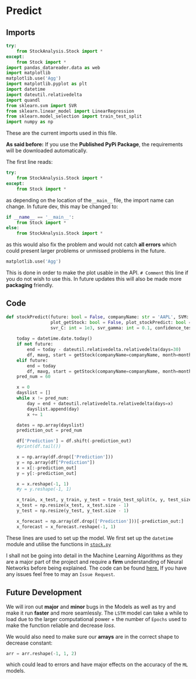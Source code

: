 # Predict

## Imports


```python
try:
    from StockAnalysis.Stock import *
except:
    from Stock import *
import pandas_datareader.data as web
import matplotlib
matplotlib.use('Agg')
import matplotlib.pyplot as plt
import datetime
import dateutil.relativedelta
import quandl
from sklearn.svm import SVR
from sklearn.linear_model import LinearRegression
from sklearn.model_selection import train_test_split
import numpy as np
```
These are the current imports used in this file.

**As said before:** If you use the **Published PyPi Package**, the requirements will be downloaded automatically.

The first line reads:

```python
try:
    from StockAnalysis.Stock import *
except:
    from Stock import *
```
as depending on the location of the`__main__` file, the import name can change. In future dev, this may be changed to:

```python
if __name__ == '__main__':
    from Stock import *
else:
    from StockAnalysis.Stock import *
```
as this would also fix the problem and would not catch **all errors** which could present larger problems or unmissed problems in the future.

```python
matplotlib.use('Agg')
```

This is done in order to make the plot usable in the API. `# Comment` this line if you do not wish to use this. In future updates this will also be made more **packaging** friendly.

## Code

```python
def stockPredict(future: bool = False, companyName: str = 'AAPL', SVM: bool = True, LR: bool = True, LSTM: bool = True,
                 plot_getStock: bool = False, plot_stockPredict: bool = False, month: int = 12, test_size: int = 0.2,
                 svr_C: int = 1e3, svr_gamma: int = 0.1, confidence_test: bool = True):
    
    today = datetime.date.today()
    if not future:
        end = today - dateutil.relativedelta.relativedelta(days=30)
        df, mavg, start = getStock(companyName=companyName, month=month, plot=plot_getStock, end=end)
    elif future:
        end = today
        df, mavg, start = getStock(companyName=companyName, month=month, plot=plot_getStock)
    pred_num = 60

    x = 0
    dayslist = []
    while x != pred_num:
        day = end + dateutil.relativedelta.relativedelta(days=x)
        dayslist.append(day)
        x += 1

    dates = np.array(dayslist)
    prediction_out = pred_num

    df['Prediction'] = df.shift(-prediction_out)
    #print(df.tail())

    x = np.array(df.drop(['Prediction']))
    y = np.array(df["Prediction"])
    x = x[:-prediction_out]
    y = y[:-prediction_out]

    x = x.reshape(-1, 1)
    #y = y.reshape(-1, 1)

    x_train, x_test, y_train, y_test = train_test_split(x, y, test_size=test_size)
    x_test = np.resize(x_test, x_test.size - 1)
    y_test = np.resize(y_test, y_test.size - 1)

    x_forecast = np.array(df.drop(['Prediction']))[-prediction_out:]
    x_forecast = x_forecast.reshape(-1, 1)
```
These lines are used to set up the model. We first set up the `datetime` module and utilise the functions in [`stock.py`](https://aru300.gitbook.io/summer-project/code/getstock)

I shall not be going into detail in the Machine Learning Algorithms as they are a major part of the project and require a **firm** understanding of Neural Networks before being explained. The code can be found [here.](https://github.com/ARU300/SummerProject/blob/master/StockAnalysis/Predict.py) If you have any issues feel free to may an `Issue Request`.

## Future Development

We will iron out **major** and **minor** bugs in the Models as well as try and make it run **faster** and more seamlessly. The `LSTM` model can take a while to load due to the larger computational power + the number of `Epochs` used to make the function reliable and decrease _loss_.

We would also need to make sure our **arrays** are in the correct shape to decrease constant:
```python
arr = arr.reshape(-1, 1, 2)
```
which could lead to errors and have major effects on the accuracy of the `ML` models.
